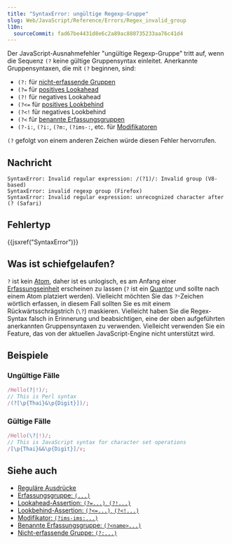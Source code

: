 ```yaml
---
title: "SyntaxError: ungültige Regexp-Gruppe"
slug: Web/JavaScript/Reference/Errors/Regex_invalid_group
l10n:
  sourceCommit: fad67be4431d8e6c2a89ac880735233aa76c41d4
---
```


Der JavaScript-Ausnahmefehler "ungültige Regexp-Gruppe" tritt auf, wenn die Sequenz `(?` keine gültige Gruppensyntax einleitet. Anerkannte Gruppensyntaxen, die mit `(?` beginnen, sind:

- `(?:` für [nicht-erfassende Gruppen](/de/docs/Web/JavaScript/Reference/Regular_expressions/Non-capturing_group)
- `(?=` für [positives Lookahead](/de/docs/Web/JavaScript/Reference/Regular_expressions/Lookahead_assertion)
- `(?!` für negatives Lookahead
- `(?<=` für [positives Lookbehind](/de/docs/Web/JavaScript/Reference/Regular_expressions/Lookbehind_assertion)
- `(?<!` für negatives Lookbehind
- `(?<` für [benannte Erfassungsgruppen](/de/docs/Web/JavaScript/Reference/Regular_expressions/Named_capturing_group)
- `(?-i:`, `(?i:`, `(?m:`, `(?ims-:`, etc. für [Modifikatoren](/de/docs/Web/JavaScript/Reference/Regular_expressions/Modifier)

`(?` gefolgt von einem anderen Zeichen würde diesen Fehler hervorrufen.

## Nachricht

```plain
SyntaxError: Invalid regular expression: /(?1)/: Invalid group (V8-based)
SyntaxError: invalid regexp group (Firefox)
SyntaxError: Invalid regular expression: unrecognized character after (? (Safari)
```

## Fehlertyp

{{jsxref("SyntaxError")}}

## Was ist schiefgelaufen?

`?` ist kein [Atom](/de/docs/Web/JavaScript/Reference/Regular_expressions#atoms), daher ist es unlogisch, es am Anfang einer [Erfassungseinheit](/de/docs/Web/JavaScript/Reference/Regular_expressions/Capturing_group) erscheinen zu lassen (`?` ist ein [Quantor](/de/docs/Web/JavaScript/Reference/Regular_expressions/Quantifier) und sollte nach einem Atom platziert werden). Vielleicht möchten Sie das `?`-Zeichen wörtlich erfassen, in diesem Fall sollten Sie es mit einem Rückwärtsschrägstrich (`\?`) maskieren. Vielleicht haben Sie die Regex-Syntax falsch in Erinnerung und beabsichtigen, eine der oben aufgeführten anerkannten Gruppensyntaxen zu verwenden. Vielleicht verwenden Sie ein Feature, das von der aktuellen JavaScript-Engine nicht unterstützt wird.

## Beispiele

### Ungültige Fälle

```js example-bad
/Hello(?|!)/;
// This is Perl syntax
/(?[\p{Thai}&\p{Digit}])/;
```

### Gültige Fälle

```js example-good
/Hello(\?|!)/;
// This is JavaScript syntax for character set operations
/[\p{Thai}&&\p{Digit}]/v;
```

## Siehe auch

- [Reguläre Ausdrücke](/de/docs/Web/JavaScript/Reference/Regular_expressions)
- [Erfassungsgruppe: `(...)`](/de/docs/Web/JavaScript/Reference/Regular_expressions/Capturing_group)
- [Lookahead-Assertion: `(?=...)`, `(?!...)`](/de/docs/Web/JavaScript/Reference/Regular_expressions/Lookahead_assertion)
- [Lookbehind-Assertion: `(?<=...)`, `(?<!...)`](/de/docs/Web/JavaScript/Reference/Regular_expressions/Lookbehind_assertion)
- [Modifikator: `(?ims-ims:...)`](/de/docs/Web/JavaScript/Reference/Regular_expressions/Modifier)
- [Benannte Erfassungsgruppe: `(?<name>...)`](/de/docs/Web/JavaScript/Reference/Regular_expressions/Named_capturing_group)
- [Nicht-erfassende Gruppe: `(?:...)`](/de/docs/Web/JavaScript/Reference/Regular_expressions/Non-capturing_group)
